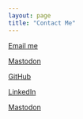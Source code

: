 ```yaml
---
layout: page
title: "Contact Me"
---
```


[Email me](mailto:davidconnell@berkeley.edu)

[Mastodon](https://idlethumbs.social/@dc)

[GitHub](https://github.com/dsconnell)

<a href="https://www.linkedin.com/in/david-s-connell/" rel="me">LinkedIn</a>

<a href="https://idlethumbs.social/@dc" rel="me">Mastodon</a>

